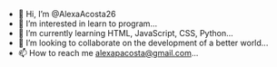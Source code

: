 - 👋 Hi, I’m @AlexaAcosta26
- 👀 I’m interested in  learn to program...
- 🌱 I’m currently learning HTML, JavaScript, CSS, Python...
- 💞️ I’m looking to collaborate on the development of a better world...
- 📫 How to reach me alexapacosta@gmail.com...

<!---
AlexaAcosta26/AlexaAcosta26 is a ✨ special ✨ repository because its `README.md` (this file) appears on your GitHub profile.
You can click the Preview link to take a look at your changes.
--->
